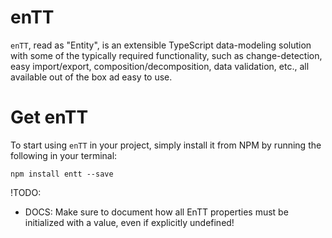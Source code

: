 enTT
======

```enTT```, read as "Entity", is an extensible TypeScript data-modeling solution with some of the typically required functionality, such as change-detection, easy import/export, composition/decomposition, data validation, etc., all available out of the box ad easy to use.


# Get enTT

To start using ```enTT``` in your project, simply install it from NPM by running the following in your terminal:
 ```
 npm install entt --save
 ```

!TODO:

- DOCS: Make sure to document how all EnTT properties must be initialized with a value, even if explicitly undefined!
